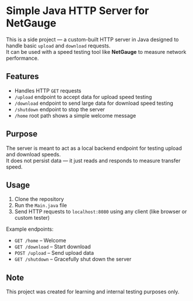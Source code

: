 # Simple Java HTTP Server for NetGauge


This is a side project — a custom-built HTTP server in Java designed to handle basic `upload` and `download` requests.  
It can be used with a speed testing tool like **NetGauge** to measure network performance.

## Features

- Handles HTTP `GET` requests
- `/upload` endpoint to accept data for upload speed testing
- `/download` endpoint to send large data for download speed testing
- `/shutdown` endpoint to stop the server
- `/home` root path shows a simple welcome message

## Purpose

The server is meant to act as a local backend endpoint for testing upload and download speeds.  
It does not persist data — it just reads and responds to measure transfer speed.

## Usage

1. Clone the repository
2. Run the `Main.java` file
3. Send HTTP requests to `localhost:8080` using any client (like browser or custom tester)

Example endpoints:
- `GET /home` – Welcome
- `GET /download` – Start download
- `POST /upload` – Send upload data
- `GET /shutdown` – Gracefully shut down the server

## Note

This project was created for learning and internal testing purposes only.
